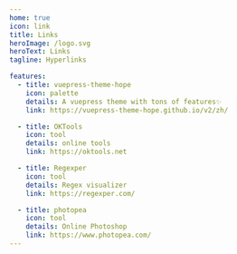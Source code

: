 ```yaml
---
home: true
icon: link
title: Links
heroImage: /logo.svg
heroText: Links
tagline: Hyperlinks

features:
  - title: vuepress-theme-hope
    icon: palette
    details: A vuepress theme with tons of features✨
    link: https://vuepress-theme-hope.github.io/v2/zh/

  - title: OKTools
    icon: tool
    details: online tools
    link: https://oktools.net

  - title: Regexper
    icon: tool
    details: Regex visualizer
    link: https://regexper.com/

  - title: photopea
    icon: tool
    details: Online Photoshop
    link: https://www.photopea.com/
---
```

